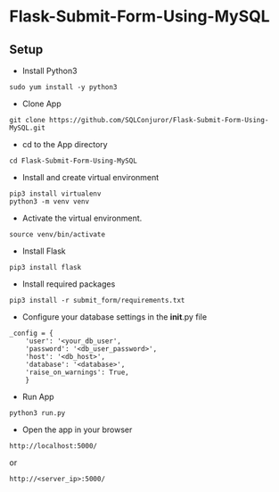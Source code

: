 # Flask-Submit-Form-Using-MySQL

## Setup

* Install Python3
```
sudo yum install -y python3
```

* Clone App
```
git clone https://github.com/SQLConjuror/Flask-Submit-Form-Using-MySQL.git
```

* cd to the App directory
```
cd Flask-Submit-Form-Using-MySQL
```

* Install and create virtual environment
```
pip3 install virtualenv
python3 -m venv venv
```

* Activate the virtual environment.
```
source venv/bin/activate
```

* Install Flask
```
pip3 install flask
```


* Install required packages
```
pip3 install -r submit_form/requirements.txt
``` 

* Configure your database settings in the __init__.py file
```
_config = {
    'user': '<your_db_user',
    'password': '<db_user_password>',
    'host': '<db_host>',
    'database': '<database>',
    'raise_on_warnings': True,
    }
```

* Run App
```
python3 run.py
```


* Open the app in your browser
```
http://localhost:5000/
```
or

```
http://<server_ip>:5000/
```
